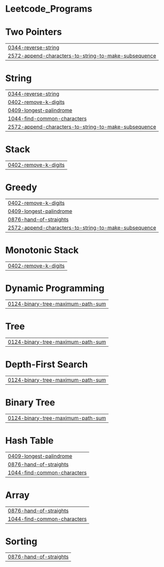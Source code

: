# Leetcode_Programs


# Two Pointers
|  |
| ------- |
| [0344-reverse-string](https://github.com/Subhash23jan/LEETCODE-AND-GFG/tree/master/0344-reverse-string) |
| [2572-append-characters-to-string-to-make-subsequence](https://github.com/Subhash23jan/LEETCODE-AND-GFG/tree/master/2572-append-characters-to-string-to-make-subsequence) |
# String
|  |
| ------- |
| [0344-reverse-string](https://github.com/Subhash23jan/LEETCODE-AND-GFG/tree/master/0344-reverse-string) |
| [0402-remove-k-digits](https://github.com/Subhash23jan/LEETCODE-AND-GFG/tree/master/0402-remove-k-digits) |
| [0409-longest-palindrome](https://github.com/Subhash23jan/LEETCODE-AND-GFG/tree/master/0409-longest-palindrome) |
| [1044-find-common-characters](https://github.com/Subhash23jan/LEETCODE-AND-GFG/tree/master/1044-find-common-characters) |
| [2572-append-characters-to-string-to-make-subsequence](https://github.com/Subhash23jan/LEETCODE-AND-GFG/tree/master/2572-append-characters-to-string-to-make-subsequence) |
# Stack
|  |
| ------- |
| [0402-remove-k-digits](https://github.com/Subhash23jan/LEETCODE-AND-GFG/tree/master/0402-remove-k-digits) |
# Greedy
|  |
| ------- |
| [0402-remove-k-digits](https://github.com/Subhash23jan/LEETCODE-AND-GFG/tree/master/0402-remove-k-digits) |
| [0409-longest-palindrome](https://github.com/Subhash23jan/LEETCODE-AND-GFG/tree/master/0409-longest-palindrome) |
| [0876-hand-of-straights](https://github.com/Subhash23jan/LEETCODE-AND-GFG/tree/master/0876-hand-of-straights) |
| [2572-append-characters-to-string-to-make-subsequence](https://github.com/Subhash23jan/LEETCODE-AND-GFG/tree/master/2572-append-characters-to-string-to-make-subsequence) |
# Monotonic Stack
|  |
| ------- |
| [0402-remove-k-digits](https://github.com/Subhash23jan/LEETCODE-AND-GFG/tree/master/0402-remove-k-digits) |
# Dynamic Programming
|  |
| ------- |
| [0124-binary-tree-maximum-path-sum](https://github.com/Subhash23jan/LEETCODE-AND-GFG/tree/master/0124-binary-tree-maximum-path-sum) |
# Tree
|  |
| ------- |
| [0124-binary-tree-maximum-path-sum](https://github.com/Subhash23jan/LEETCODE-AND-GFG/tree/master/0124-binary-tree-maximum-path-sum) |
# Depth-First Search
|  |
| ------- |
| [0124-binary-tree-maximum-path-sum](https://github.com/Subhash23jan/LEETCODE-AND-GFG/tree/master/0124-binary-tree-maximum-path-sum) |
# Binary Tree
|  |
| ------- |
| [0124-binary-tree-maximum-path-sum](https://github.com/Subhash23jan/LEETCODE-AND-GFG/tree/master/0124-binary-tree-maximum-path-sum) |
# Hash Table
|  |
| ------- |
| [0409-longest-palindrome](https://github.com/Subhash23jan/LEETCODE-AND-GFG/tree/master/0409-longest-palindrome) |
| [0876-hand-of-straights](https://github.com/Subhash23jan/LEETCODE-AND-GFG/tree/master/0876-hand-of-straights) |
| [1044-find-common-characters](https://github.com/Subhash23jan/LEETCODE-AND-GFG/tree/master/1044-find-common-characters) |
# Array
|  |
| ------- |
| [0876-hand-of-straights](https://github.com/Subhash23jan/LEETCODE-AND-GFG/tree/master/0876-hand-of-straights) |
| [1044-find-common-characters](https://github.com/Subhash23jan/LEETCODE-AND-GFG/tree/master/1044-find-common-characters) |
# Sorting
|  |
| ------- |
| [0876-hand-of-straights](https://github.com/Subhash23jan/LEETCODE-AND-GFG/tree/master/0876-hand-of-straights) |